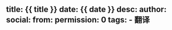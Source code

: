 title: {{ title }}
date: {{ date }}
desc:
author: 
social: 
from: 
permission: 0
tags: 
    - 翻译
---
